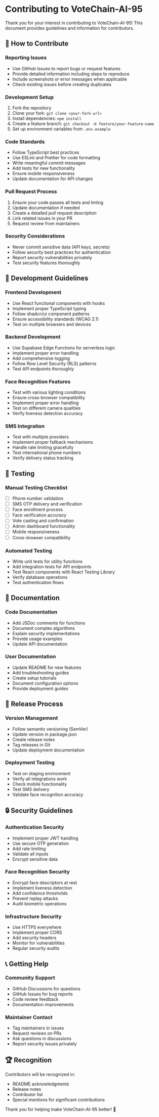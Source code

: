 # Contributing to VoteChain-AI-95

Thank you for your interest in contributing to VoteChain-AI-95! This document provides guidelines and information for contributors.

## 🤝 How to Contribute

### Reporting Issues
- Use GitHub Issues to report bugs or request features
- Provide detailed information including steps to reproduce
- Include screenshots or error messages when applicable
- Check existing issues before creating duplicates

### Development Setup
1. Fork the repository
2. Clone your fork: `git clone <your-fork-url>`
3. Install dependencies: `npm install`
4. Create a feature branch: `git checkout -b feature/your-feature-name`
5. Set up environment variables from `.env.example`

### Code Standards
- Follow TypeScript best practices
- Use ESLint and Prettier for code formatting
- Write meaningful commit messages
- Add tests for new functionality
- Ensure mobile responsiveness
- Update documentation for API changes

### Pull Request Process
1. Ensure your code passes all tests and linting
2. Update documentation if needed
3. Create a detailed pull request description
4. Link related issues in your PR
5. Request review from maintainers

### Security Considerations
- Never commit sensitive data (API keys, secrets)
- Follow security best practices for authentication
- Report security vulnerabilities privately
- Test security features thoroughly

## 🔧 Development Guidelines

### Frontend Development
- Use React functional components with hooks
- Implement proper TypeScript typing
- Follow shadcn/ui component patterns
- Ensure accessibility standards (WCAG 2.1)
- Test on multiple browsers and devices

### Backend Development
- Use Supabase Edge Functions for serverless logic
- Implement proper error handling
- Add comprehensive logging
- Follow Row Level Security (RLS) patterns
- Test API endpoints thoroughly

### Face Recognition Features
- Test with various lighting conditions
- Ensure cross-browser compatibility
- Implement proper error handling
- Test on different camera qualities
- Verify liveness detection accuracy

### SMS Integration
- Test with multiple providers
- Implement proper fallback mechanisms
- Handle rate limiting gracefully
- Test international phone numbers
- Verify delivery status tracking

## 🧪 Testing

### Manual Testing Checklist
- [ ] Phone number validation
- [ ] SMS OTP delivery and verification
- [ ] Face enrollment process
- [ ] Face verification accuracy
- [ ] Vote casting and confirmation
- [ ] Admin dashboard functionality
- [ ] Mobile responsiveness
- [ ] Cross-browser compatibility

### Automated Testing
- Write unit tests for utility functions
- Add integration tests for API endpoints
- Test React components with React Testing Library
- Verify database operations
- Test authentication flows

## 📝 Documentation

### Code Documentation
- Add JSDoc comments for functions
- Document complex algorithms
- Explain security implementations
- Provide usage examples
- Update API documentation

### User Documentation
- Update README for new features
- Add troubleshooting guides
- Create setup tutorials
- Document configuration options
- Provide deployment guides

## 🚀 Release Process

### Version Management
- Follow semantic versioning (SemVer)
- Update version in package.json
- Create release notes
- Tag releases in Git
- Update deployment documentation

### Deployment Testing
- Test on staging environment
- Verify all integrations work
- Check mobile functionality
- Test SMS delivery
- Validate face recognition accuracy

## 🔒 Security Guidelines

### Authentication Security
- Implement proper JWT handling
- Use secure OTP generation
- Add rate limiting
- Validate all inputs
- Encrypt sensitive data

### Face Recognition Security
- Encrypt face descriptors at rest
- Implement liveness detection
- Add confidence thresholds
- Prevent replay attacks
- Audit biometric operations

### Infrastructure Security
- Use HTTPS everywhere
- Implement proper CORS
- Add security headers
- Monitor for vulnerabilities
- Regular security audits

## 📞 Getting Help

### Community Support
- GitHub Discussions for questions
- GitHub Issues for bug reports
- Code review feedback
- Documentation improvements

### Maintainer Contact
- Tag maintainers in issues
- Request reviews on PRs
- Ask questions in discussions
- Report security issues privately

## 🏆 Recognition

Contributors will be recognized in:
- README acknowledgments
- Release notes
- Contributor list
- Special mentions for significant contributions

Thank you for helping make VoteChain-AI-95 better! 🙏
